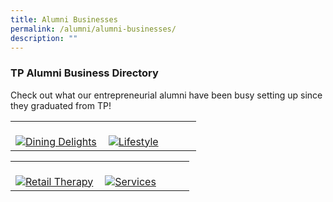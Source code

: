 ```yaml
---
title: Alumni Businesses
permalink: /alumni/alumni-businesses/
description: ""
---
```

### TP Alumni Business Directory

Check out what our entrepreneurial alumni have been busy setting up since they graduated from TP!

<div>
    <table>
        <tr>
            <td style="width:49%"><br>
                <a href="/alumni/diningdelights/">
                    <image src="/images/Buttons/Dining-01.png" style="display:block;margin-left:auto;margin-right:auto;" alt="Dining Delights">                                       </image>
                 </a>
            </td>
            <td style="width:49%"><br>
                <a href="/alumni/lifestyle/">
                    <image src="/images/Buttons/Lifestyle-01.png" style="display:block;margin-left:auto;margin-right:auto;" alt="Lifestyle">
                    </image>
                </a>
            </td>
         </tr>
    </table>
</div>

<div>
    <table>
        <tr>
            <td style="width:49%"><br>
                <a href="/alumni/retailtherapy/">
                    <image src="/images/Buttons/Retail Therapy-01.png" style="display:block;margin-left:auto;margin-right:auto;" alt="Retail Therapy">                                       </image>
                </a>
            </td>
            <td style="width:49%"><br>
                <a href="/alumni/services/">
                    <image src="/images/Buttons/Services-01.png" style="display:block;margin-left:auto;margin-right:auto;" alt="Services">
                    </image>
                </a>
            </td>
         </tr>
    </table>
</div>